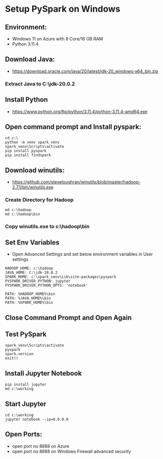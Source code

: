 # Setup PySpark on Windows

## Environment:
- Windows 11 on Azure with 8 Core/16 GB RAM
- Python 3.11.4

## Download Java:
- https://download.oracle.com/java/20/latest/jdk-20_windows-x64_bin.zip

### Extract Java to C:\jdk-20.0.2

## Install Python
- https://www.python.org/ftp/python/3.11.4/python-3.11.4-amd64.exe

## Open command prompt and Install pyspark:
```
cd c:\
python -m venv spark_venv
spark_venv\Scripts\activate
pip install pyspark
pip install findspark
```

## Download winutils:
- https://github.com/steveloughran/winutils/blob/master/hadoop-2.7.1/bin/winutils.exe

### Create Directory for Hadoop
```
md c:\hadoop
md c:\hadoop\bin
```

### Copy winutils.exe to c:\hadoop\bin

## Set Env Variables
- Open Advanced Settings and set below environment variables in User settings
```
HADOOP_HOME: c:\hadoop
JAVA_HOME: C:\jdk-20.0.2
SPARK_HOME: c:\spark_venv\Lib\site-packages\pyspark
PYSPARK_DRIVER_PYTHON: jupyter
PYSPARK_DRIVER_PYTHON_OPTS: 'notebook'
```

```
PATH: %HADOOP_HOME%\bin
PATH: %JAVA_HOME%\bin
PATH: %SPARK_HOME%\bin
```

## Close Command Prompt and Open Again

## Test PySpark
```
spark_venv\Scripts\activate
pyspark
spark.version
exit()
```

## Install Jupyter Notebook
```
pip install jupyter
md c:\working
```

## Start Jupyter
```
cd c:\working
jupyter notebook --ip=0.0.0.0
```

## Open Ports:
- open port no 8888 on Azure
- open port no 8888 on Windows Firewall advanced security